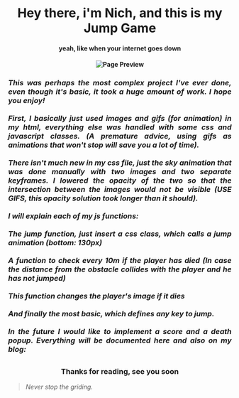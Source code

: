 <h1 align="center"> Hey there, i'm Nich, and this is my Jump Game </h1>
<h4 align="center"> yeah, like when your internet goes down <h4>
<p align="center">
  <img src="https://github.com/italicnich/jump-game/blob/main/readmeimg/img-gif.gif" alt="Page Preview">
</p>
<h3 align="justify"> <i>
This was perhaps the most complex project I've ever done, even though it's basic, it took a huge amount of work. I hope you enjoy! <br><br>
First, I basically just used images and gifs (for animation) in my html, everything else was handled with some css and javascript classes. (A premature advice, using gifs as animations that won't stop will save you a lot of time).<br><br>
There isn't much new in my css file, just the sky animation that was done manually with two images and two separate keyframes. I lowered the opacity of the two so that the intersection between the images would not be visible (USE GIFS, this opacity solution took longer than it should).<br><br>
I will explain each of my js functions:<br><br>
The jump function, just insert a css class, which calls a jump animation (bottom: 130px)<br><br>
A function to check every 10m if the player has died (In case the distance from the obstacle collides with the player and he has not jumped)<br><br>
This function changes the player's image if it dies <br><br>
And finally the most basic, which defines any key to jump.<br><br>
In the future I would like to implement a score and a death popup. Everything will be documented here and also on my blog:
</i> </h3>
<h2></h2>
<h3 align="center">
Thanks for reading, see you soon
</h3>

> *Never stop the griding.*

